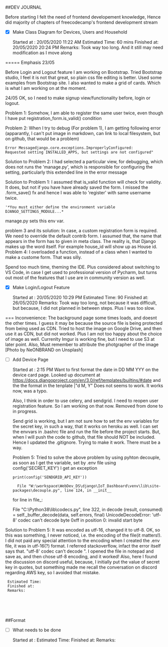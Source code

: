 ##DEV JOURNAL


Before starting I felt the need of frontend developement knowledge,
 Hence did majority of chapters of freecodecamp's frontend development stream

-[x] Make Class Diagram for Devices, Users and Household

     
     Started at : 20/05/2020 11:22 AM
     Estimated Time: 60 mins
     Finished at: 20/05/2020 20:24 PM
     Remarks: Took way too long. And it still may need modification
     as I move along
     
    
=====
Emphasis 23/05

Before Login and Logout feature I am working on Bootstrap. Tried Bootstrap studio, I feel it is 
not that great, so plain css file editing is better. Used some examples from Bootstrap site.
I also wanted to make a grid of cards. Which is what I am working on at the moment.

24/05 OK, so I need to make signup view/functionality before,  login or logout.

Problem 1: Somehow, I am able to register the same user twice, even though I have put registration_form.is_valid() condition

Problem 2: When I try to debug (For problem 1), I am getting following error 
(apparantly, I can't put image in markdown, can link to local filesystem, but on github, that would be a problem)
```
Error Messagedjango.core.exceptions.ImproperlyConfigured: 
Requested setting INSTALLED_APPS, but settings are not configured"
```
Solution to Problem 2: I had selected a particular view, for debugging, which does not runs the 'manage.py', which is responsible
for configuring the setting, particularly this extended line in the error message

Solution to Problem 1: I assumed that is_valid function will check for validity. It does, but not if you have have already saved the form.
I missed the .form_save() fx and hence I was able to 'register' with same username twice. 
```
'*You must either define the environment variable DJANGO_SETTINGS_MODULE...*
```

manage.py sets this env var.


problem 3 and its solution: In case, a custom registration form is required. We need to override the default
contrib form. I assumed that, the name that appears in the form has to given in meta class.
The reality is, that Django makes up the word itself. For example house_id will show up as House id.
Problem 4: I overloaded a function, instead of a class when I wanted to make a  custome form. That was silly.

Spend too much time, theming the IDE. Plus considered about switching to VS Code, in case I get used to
professional version of Pycharm, but turns out most of the features that I use are in community version as well.




-[x] Make Login/Logout Feature


     Started at : 20/05/2020 10:29 PM
     Estimated Time: 90
     Finished at: 26/05/2020
     Remarks: Took way too long, not because it was difficult, but because, I did not planned in between steps. Plus
     I was too slow.
    
          
===
     Inconvenience: The background page some times loads, and doesnt the other times. I guess it may be because the
     source file is being protected from being used as CDN.
     Tried to host the image on Google Drive, and then use it as CDN, but did not worked. Plus I am not too happy about the choice of image as well.
     Currenlty Imgur is working fine, but I need to use S3 at later point.
     Also, Must remember to attribute the photgrapher of the image [Photo by NeONBRAND on Unsplash]

-[ ] Add Device Page

     
     Started at : 2:15 PM
     Want to first format the date in DD MM YYY on the device card page.
     Looked up document at https://docs.djangoproject.com/en/3.0/ref/templates/builtins/#date
     and the the format in the tenplate |"d M, Y" Does not seems to work. It works now, was a typo.
     
     Also, I think in order to use celery, and sendgrid. I need to reopen user registration feature.
     So I am working on that now. Removed from done to in progress.
     
     Send grid is working, but I am not sure how to set the env variables for the secret key, in such a way, that it works
     on heroku as well. I can set the envvars in .bashrc file and run the file before the project starts. But, when I will
     push the code to github, that file should NOT be included. Hence I updated the .gitignore. Trying to make it work.
     There must be a way.
     
     
     Problem 5: Tried to solve the above problem by using pyhton decouple, as soon as I get the variable, set by .env file
     using config('SECRET_KEY') I get an exception
     
      print(config('SENDGRID_API_KEY'))
      
        File "W:\workspace\WebDev_DS\django\IoT_Dashboard\venv\lib\site-packages\decouple.py", line 124, in __init__
    for line in file_:
    
  File "C:\Python38\lib\codecs.py", line 322, in decode
    (result, consumed) = self._buffer_decode(data, self.errors, final)
UnicodeDecodeError: 'utf-8' codec can't decode byte 0xff in position 0: invalid start byte

Solution to Problem 5: It was encoded as utf-16, changed it to utf-8.
OK, so this was something, I never noticed, i.e. the encoding of the file(it matters!).
I did not paid any special attention to the encoding when I created the .env file, it was in utf-16(?) format.
I referred stackoverflow, infact the error itself says that. "utf-8' codec can't decode ". 
I opened the file in notepad and save as, and then chose utf-8 encoding, and it worked! Also, here I found the discussion on
discord useful, because, I initially put the value of secret key in quotes, 
but something made me recall the conversation on discord regarding AWS key, so I avoided that mistake.
     
     
     Estimated Time:
     Finished at:
     Remarks:


<br>
<br>
<br>

##Format

-[ ] What needs to be done

     
     Started at : 
     Estimated Time:
     Finished at:
     Remarks:
     

  
